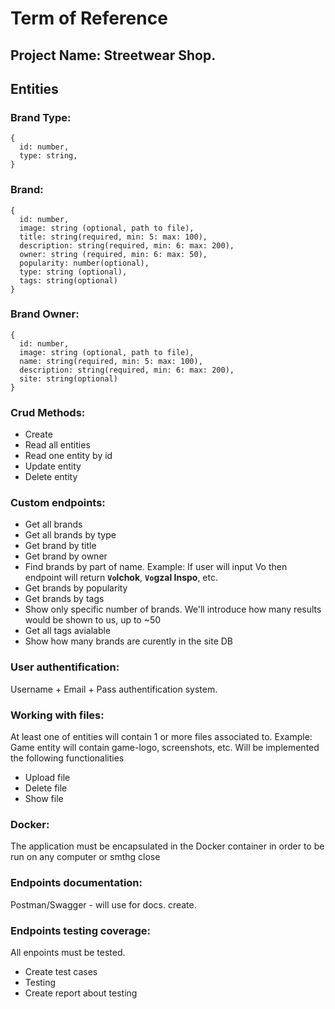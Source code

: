 # Term of Reference
## Project Name: Streetwear Shop.
## Entities
### Brand Type:
    {
      id: number,
      type: string,
    }
### Brand:
    {
      id: number,
      image: string (optional, path to file),
      title: string(required, min: 5: max: 100),
      description: string(required, min: 6: max: 200),
      owner: string (required, min: 6: max: 50),
      popularity: number(optional),
      type: string (optional),
      tags: string(optional)
    }
    
### Brand Owner:
    {
      id: number,
      image: string (optional, path to file),
      name: string(required, min: 5: max: 100),
      description: string(required, min: 6: max: 200),
      site: string(optional)
    }

### Crud Methods:
- Create 
- Read all entities
- Read one entity by id
- Update entity
- Delete entity
      
### Custom endpoints:
- Get all brands
- Get all brands by type
- Get brand by title
- Get brand by owner
- Find brands by part of name. Example: If user will input Vo then endpoint will return **`Vo`lchok**, **`Vo`gzal Inspo**, etc.
- Get brands by popularity
- Get brands by tags
- Show only specific number of brands. We'll introduce how many results would be shown to us, up to ~50
- Get all tags avialable
- Show how many brands are curently in the site DB
### User authentification:
Username + Email + Pass authentification system.
### Working with files:
At least one of entities will contain 1 or more files associated to. Example: Game entity will contain game-logo, screenshots, etc.
Will be implemented the following functionalities
- Upload file
- Delete file
- Show file
### Docker:
The application must be encapsulated in the Docker container in order to be run on any computer or smthg close
### Endpoints documentation:
Postman/Swagger - will use for docs. create.
### Endpoints testing coverage:
All enpoints must be tested.
- Create test cases
- Testing
- Create report about testing
